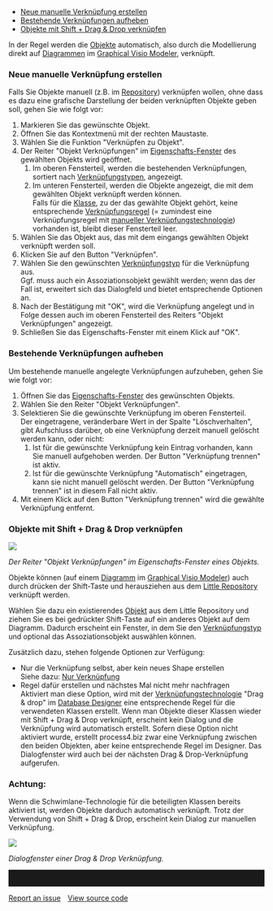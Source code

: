 -   [Neue manuelle Verknüpfung erstellen](#neue-manuelle-verknüpfung-erstellen)
-   [Bestehende Verknüpfungen
    aufheben](#bestehende-verknüpfungen-aufheben)
-   [Objekte mit Shift + Drag & Drop verknüpfen](#objekte-mit-shift--drag--drop-verknüpfen)
    

In der Regel werden die [Objekte](objekt) automatisch, also durch die
Modellierung direkt auf [Diagrammen](diagramm) im [Graphical Visio
Modeler](graphical-visio-modeler), verknüpft.

### Neue manuelle Verknüpfung erstellen

Falls Sie Objekte manuell (z.B. im [Repository](repository-de)) verknüpfen
wollen, ohne dass es dazu eine grafische Darstellung der beiden
verknüpften Objekte geben soll, gehen Sie wie folgt vor:

1.  Markieren Sie das gewünschte Objekt.
2.  Öffnen Sie das Kontextmenü mit der rechten Maustaste.
3.  Wählen Sie die Funktion "Verknüpfen zu Objekt".
4.  Der Reiter "Objekt Verknüpfungen" im
    [Eigenschafts-Fenster](eigenschaften-dialogfenster) des gewählten
    Objekts wird geöffnet.
    1.  Im oberen Fensterteil, werden die bestehenden Verknüpfungen,
        sortiert nach [Verknüpfungstypen](verknüpfungstypen), angezeigt.
    2.  Im unteren Fensterteil, werden die Objekte angezeigt, die mit
        dem gewählten Objekt verknüpft werden können.  
        Falls für die [Klasse](klasse), zu der das gewählte Objekt
        gehört, keine entsprechende
        [Verknüpfungsregel](verknüpfungsregeln) (= zumindest eine
        Verknüpfungsregel mit [manueller
        Verknüpfungstechnologie](verknüpfungstechnologien))
        vorhanden ist, bleibt dieser Fensterteil leer.
5.  Wählen Sie das Objekt aus, das mit dem eingangs gewählten Objekt
    verknüpft werden soll.
6.  Klicken Sie auf den Button "Verknüpfen".
7.  Wählen Sie den gewünschten [Verknüpfungstyp](verknüpfungstypen) für
    die Verknüpfung aus.  
    Ggf. muss auch ein Assoziationsobjekt gewählt werden; wenn das der
    Fall ist, erweitert sich das Dialogfeld und bietet entsprechende
    Optionen an.
8.  Nach der Bestätigung mit "OK", wird die Verknüpfung angelegt und in
    Folge dessen auch im oberen Fensterteil des Reiters "Objekt
    Verknüpfungen" angezeigt.
9.  Schließen Sie das Eigenschafts-Fenster mit einem Klick auf "OK".

### Bestehende Verknüpfungen aufheben

Um bestehende manuelle angelegte Verknüpfungen aufzuheben, gehen Sie wie
folgt vor:

1.  Öffnen Sie das [Eigenschafts-Fenster](eigenschaften-dialogfenster)
    des gewünschten Objekts.
2.  Wählen Sie den Reiter "Objekt Verknüpfungen".
3.  Selektieren Sie die gewünschte Verknüpfung im oberen Fensterteil.  
    Der eingetragene, veränderbare Wert in der Spalte "Löschverhalten",
    gibt Aufschluss darüber, ob eine Verknüpfung derzeit manuell
    gelöscht werden kann, oder nicht:
    1.  Ist für die gewünschte Verknüpfung kein Eintrag vorhanden, kann
        Sie manuell aufgehoben werden. Der Button "Verknüpfung trennen"
        ist aktiv.
    2.  Ist für die gewünschte Verknüpfung "Automatisch" eingetragen,
        kann sie nicht manuell gelöscht werden. Der Button "Verknüpfung
        trennen" ist in diesem Fall nicht aktiv.
4.  Mit einem Klick auf den Button "Verknüpfung trennen" wird die
    gewählte Verknüpfung entfernt.

### Objekte mit Shift + Drag & Drop verknüpfen


![](//images.ctfassets.net/utx1h0gfm1om/1JHMDR1WGoEaCM8yeQiWMM/91f339197fb441517f7fa9b6e0e85387/1018635.png)

*Der Reiter "Objekt Verknüpfungen" im Eigenschafts-Fenster eines
Objekts.*

Objekte können (auf einem [Diagramm](diagramm) im [Graphical Visio
Modeler](graphical-visio-modeler-de)) auch durch drücken der Shift-Taste
und herausziehen aus dem [Little
Repository](graphical-visio-modeler-de)
verknüpft werden.

Wählen Sie dazu ein existierendes [Objekt](objekt) aus dem Little
Repository und ziehen Sie es bei gedrückter Shift-Taste auf ein anderes
Objekt auf dem Diagramm. Dadurch erscheint ein Fenster, in dem Sie den
[Verknüpfungstyp](verknüpfungstypen) und optional das Assoziationsobjekt
auswählen können.

Zusätzlich dazu, stehen folgende Optionen zur Verfügung:

-   Nur die Verknüpfung selbst, aber kein neues Shape erstellen  
    Siehe dazu: [Nur Verknüpfung](verknüpfungstechnologien)
-   Regel dafür erstellen und nächstes Mal nicht mehr nachfragen  
    Aktiviert man diese Option, wird mit der
    [Verknüpfungstechnologie](verknüpfungstechnologien) "Drag & drop" im
    [Database Designer](database-designer-de) eine entsprechende Regel für
    die verwendeten Klassen erstellt. Wenn man Objekte dieser Klassen
    wieder mit Shift + Drag & Drop verknüpft, erscheint kein Dialog und
    die Verknüpfung wird automatisch erstellt. Sofern diese Option nicht
    aktiviert wurde, erstellt process4.biz zwar eine Verknüpfung
    zwischen den beiden Objekten, aber keine entsprechende Regel im
    Designer. Das Dialogfenster wird auch bei der nächsten Drag &
    Drop-Verknüpfung aufgerufen.  
      


<div class="warning">
  <h3>Achtung:</h3>

Wenn die Schwimlane-Technologie für die beteiligten Klassen bereits
aktiviert ist, werden Objekte darduch automatisch verknüpft. Trotz der
Verwendung von Shift + Drag & Drop, erscheint kein Dialog zur manuellen
Verknüpfung.

</div>

![](//images.ctfassets.net/utx1h0gfm1om/2zfKSHTcIQ4CCGAWSICYeG/945fb8d60bf863f1e2aaef2c6f323a98/1018631.png)

*Dialogfenster einer Drag & Drop Verknüpfung.*


<hr style="padding-top:2rem" />
<a href="https://github.com/process4/docs/issues" target="_blank" class="bgw btn btn-primary btn-lg shadow-sm">Report an issue</a>
<a href="https://github.com/process4/docs" target="_blank" class="bgw btn btn-primary btn-lg shadow-sm" style="margin-left:10px;">View source code</a>